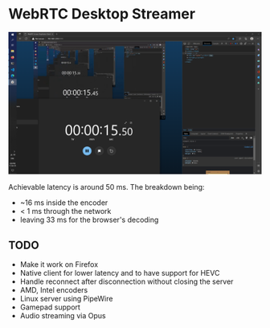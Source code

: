 # WebRTC Desktop Streamer

![latency](https://github.com/JRF63/desktop-streaming/raw/dev/.github/latency.png)

Achievable latency is around 50 ms. The breakdown being:
- ~16 ms inside the encoder
- \< 1 ms through the network
- leaving 33 ms for the browser's decoding

## TODO
- Make it work on Firefox
- Native client for lower latency and to have support for HEVC
- Handle reconnect after disconnection without closing the server
- AMD, Intel encoders
- Linux server using PipeWire
- Gamepad support
- Audio streaming via Opus